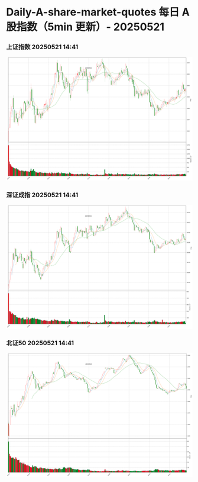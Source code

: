 
# Daily-A-share-market-quotes 每日 A 股指数（5min 更新）- 20250521

### 上证指数 20250521 14:41
![](./fig/2025/5/20250521-sh000001.png)

### 深证成指 20250521 14:41
![](./fig/2025/5/20250521-sz399001.png)

### 北证50 20250521 14:41
![](./fig/2025/5/20250521-bj899050.png)
